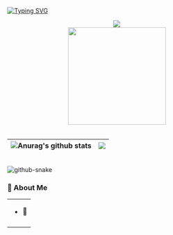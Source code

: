 
<a href="https://git.io/typing-svg"><img src="https://readme-typing-svg.demolab.com?font=Fira+Code&pause=1000&width=435&lines=This+is+Mark+Peng's+Github+%F0%9F%98%86;step+to+explore!" alt="Typing SVG" /></a>

<div align="center">

  <!-- dynamic typing effect 动态打字效果 -->
  <div>
    <a href="https://blog.csdn.net/weixin_45812280?type=blog">
      <img src="https://readme-typing-svg.demolab.com?font=Fira+Code&pause=1000&width=435&lines= Mark Peng&center=true&size=27" />
    </a>
  </div>

  <!-- knock code pictures 敲代码的图片 -->
  <picture>
    <source media="(prefers-color-scheme: dark)" srcset="https://cdn.jsdelivr.net/gh/Wang-Phil/Wang-Phil/assets/images/coding.gif" />
    <source media="(prefers-color-scheme: light)" srcset="https://cdn.jsdelivr.net/gh/Wang-Phil/Wang-Phil/assets/images/developer.svg" height="225px" />
    <img src="https://cdn.jsdelivr.net/gh/Wang-Phil/Wang-Phil/assets/images/coding.gif" />
  </picture>

  <!-- for beauty 留个空行好看点 -->
<div>&nbsp;</div>

<!-- 个人信息统计 -->
  | <img align="center" src="https://github-readme-stats.vercel.app/api?username=minamidesi&show_icons=true&include_all_commits=true&theme=buefy&hide_border=true" alt="Anurag's github stats" /> | <img align="center" src="https://github-readme-stats.vercel.app/api/top-langs/?username=minamidesi&layout=compact&theme=buefy&hide_border=true" /> |
| ------------- | ------------- |

  <!-- profile logo 个人资料徽标 -->
 
</div>

<br>

  <!-- Snake Code Contribution Map 贪吃蛇代码贡献图 -->
  <picture>
    <source media="(prefers-color-scheme: dark)" srcset="https://cdn.jsdelivr.net/gh/Wang-Phil/Wang-Phil/profile-snake-contrib/github-contribution-grid-snake-dark1.svg" />
    <source media="(prefers-color-scheme: light)" srcset="https://cdn.jsdelivr.net/gh/Wang-Phil/Wang-Phil/profile-snake-contrib/github-contribution-grid-snake1.svg" />
    <img alt="github-snake" src="https://cdn.jsdelivr.net/gh/Wang-Phil/Wang-Phil/profile-snake-contrib/github-contribution-grid-snake-dark1.svg" />
  </picture>


### 🤺 About Me

<table>
  
<tr><td>


- 🤔 

</td></tr>

<tr><td>
